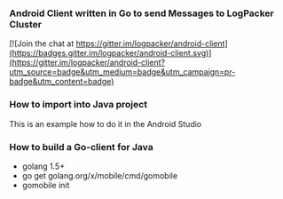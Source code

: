 ### Android Client written in Go to send Messages to LogPacker Cluster

[![Join the chat at https://gitter.im/logpacker/android-client](https://badges.gitter.im/logpacker/android-client.svg)](https://gitter.im/logpacker/android-client?utm_source=badge&utm_medium=badge&utm_campaign=pr-badge&utm_content=badge)

### How to import into Java project

This is an example how to do it in the Android Studio

### How to build a Go-client for Java

* golang 1.5+
* go get golang.org/x/mobile/cmd/gomobile
* gomobile init
